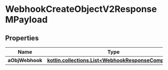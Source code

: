 
# WebhookCreateObjectV2ResponseMPayload

## Properties
| Name | Type | Description | Notes |
| ------------ | ------------- | ------------- | ------------- |
| **aObjWebhook** | [**kotlin.collections.List&lt;WebhookResponseCompound&gt;**](WebhookResponseCompound.md) |  |  |



